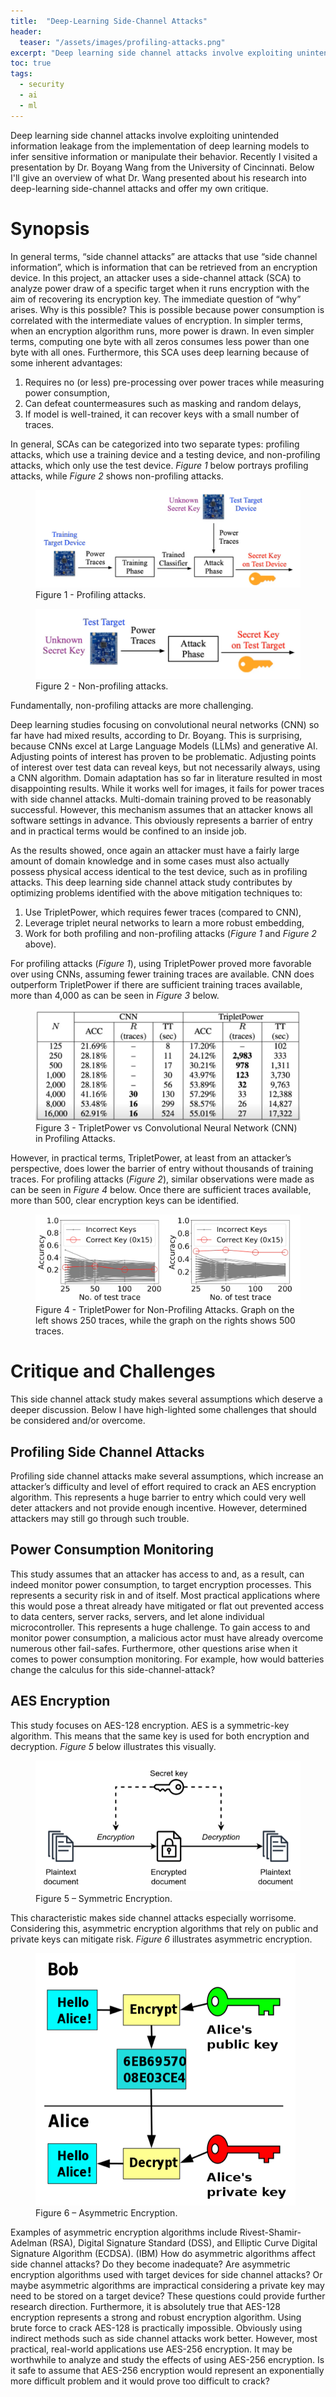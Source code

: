 ```yaml
---
title:  "Deep-Learning Side-Channel Attacks"
header:
  teaser: "/assets/images/profiling-attacks.png"
excerpt: "Deep learning side channel attacks involve exploiting unintended information leakage from the implementation of deep learning models to infer sensitive information or manipulate their behavior."
toc: true
tags:
  - security
  - ai
  - ml
---
```


Deep learning side channel attacks involve exploiting unintended information leakage from the implementation of deep learning models to infer sensitive information or manipulate their behavior. Recently I visited a presentation by Dr. Boyang Wang from the University of Cincinnati.  Below I'll give an overview of what Dr. Wang presented about his research into deep-learning side-channel attacks and offer my own critique.

# Synopsis
In general terms, “side channel attacks” are attacks that use “side channel information”, which is information that can be retrieved from an encryption device. In this project, an attacker uses a side-channel attack (SCA) to analyze power draw of a specific target when it runs encryption with the aim of recovering its encryption key. The immediate question of “why” arises. Why is this possible? This is possible because power consumption is correlated with the intermediate values of encryption. In simpler terms, when an encryption algorithm runs, more power is drawn. In even simpler terms, computing one byte with all zeros consumes less power than one byte with all ones.
Furthermore, this SCA uses deep learning because of some inherent advantages:

1. Requires no (or less) pre-processing over power traces while measuring power consumption,
2. Can defeat countermeasures such as masking and random delays,
3. If model is well-trained, it can recover keys with a small number of traces.
   
In general, SCAs can be categorized into two separate types: profiling attacks, which use a training device and a testing device, and non-profiling attacks, which only use the test device. *Figure 1* below portrays profiling attacks, while *Figure 2* shows non-profiling attacks.  

<figure>
  <a href="/assets/images/profiling-attacks.png"><img src="/assets/images/profiling-attacks.png"></a>
  <figcaption>Figure 1 - Profiling attacks.</figcaption>
</figure> 


<figure>
  <a href="/assets/images/non-profiling-attacks.png"><img src="/assets/images/non-profiling-attacks.png"></a>
  <figcaption>Figure 2 - Non-profiling attacks.</figcaption>
</figure> 

Fundamentally, non-profiling attacks are more challenging.

Deep learning studies focusing on convolutional neural networks (CNN) so far have had mixed results, according to Dr. Boyang. This is surprising, because CNNs excel at Large Language Models (LLMs) and generative AI. Adjusting points of interest has proven to be problematic. Adjusting points of interest over test data can reveal keys, but not necessarily always, using a CNN algorithm.  Domain adaptation has so far in literature resulted in most disappointing results.  While it works well for images, it fails for power traces with side channel attacks. Multi-domain training proved to be reasonably successful.  However, this mechanism assumes that an attacker knows all software settings in advance.  This obviously represents a barrier of entry and in practical terms would be confined to an inside job.

As the results showed, once again an attacker must have a fairly large amount of domain knowledge and in some cases must also actually possess physical access identical to the test device, such as in profiling attacks.
This deep learning side channel attack study contributes by optimizing problems identified with the above mitigation techniques to:

1. Use TripletPower, which requires fewer traces (compared to CNN),
2. Leverage triplet neural networks to learn a more robust embedding,
3. Work for both profiling and non-profiling attacks (*Figure 1* and *Figure 2* above).
   
For profiling attacks (*Figure 1*), using TripletPower proved more favorable over using CNNs, assuming fewer training traces are available.  CNN does outperform TripletPower if there are sufficient training traces available, more than 4,000 as can be seen in *Figure 3* below.

<figure>
  <a href="/assets/images/triplet-power-vs-cnn.png"><img src="/assets/images/triplet-power-vs-cnn.png"></a>
  <figcaption>Figure 3 - TripletPower vs Convolutional Neural Network (CNN) in Profiling Attacks.</figcaption>
</figure> 

However, in practical terms, TripletPower, at least from an attacker’s perspective, does lower the barrier of entry without thousands of training traces.
For profiling attacks (*Figure 2*), similar observations were made as can be seen in *Figure 4* below.  Once there are sufficient traces available, more than 500, clear encryption keys can be identified.

<figure>
  <a href="/assets/images/triplet-power-non-profiling-attack.png"><img src="/assets/images/triplet-power-non-profiling-attack.png"></a>
  <figcaption>Figure 4 - TripletPower for Non-Profiling Attacks. Graph on the left shows 250 traces, while the graph on the rights shows 500 traces.</figcaption>
</figure> 

# Critique and Challenges
This side channel attack study makes several assumptions which deserve a deeper discussion.  Below I have high-lighted some challenges that should be considered and/or overcome.

## Profiling Side Channel Attacks
Profiling side channel attacks make several assumptions, which increase an attacker’s difficulty and level of effort required to crack an AES encryption algorithm.  This represents a huge barrier to entry which could very well deter attackers and not provide enough incentive.  However, determined attackers may still go through such trouble.

## Power Consumption Monitoring
This study assumes that an attacker has access to and, as a result, can indeed monitor power consumption, to target encryption processes.  This represents a security risk in and of itself.  Most practical applications where this would pose a threat already have mitigated or flat out prevented access to data centers, server racks, servers, and let alone individual microcontroller.  This represents a huge challenge.  To gain access to and monitor power consumption, a malicious actor must have already overcome numerous other fail-safes.
Furthermore, other questions arise when it comes to power consumption monitoring.  For example, how would batteries change the calculus for this side-channel-attack?

## AES Encryption
This study focuses on AES-128 encryption.  AES is a symmetric-key algorithm. This means that the same key is used for both encryption and decryption.  *Figure 5* below illustrates this visually.

<figure>
  <a href="/assets/images/symmetric-encryption.png"><img src="/assets/images/symmetric-encryption.png"></a>
  <figcaption>Figure 5 – Symmetric Encryption.</figcaption>
</figure> 

This characteristic makes side channel attacks especially worrisome.  Considering this, asymmetric encryption algorithms that rely on public and private keys can mitigate risk.  *Figure 6* illustrates asymmetric encryption.  

<figure>
  <a href="/assets/images/asymmetric-encryption.png"><img src="/assets/images/asymmetric-encryption.png"></a>
  <figcaption>Figure 6 – Asymmetric Encryption.</figcaption>
</figure> 

Examples of asymmetric encryption algorithms include Rivest-Shamir-Adelman (RSA), Digital Signature Standard (DSS), and Elliptic Curve Digital Signature Algorithm (ECDSA). (IBM) 
How do asymmetric algorithms affect side channel attacks? Do they become inadequate? Are asymmetric encryption algorithms used with target devices for side channel attacks?  Or maybe asymmetric algorithms are impractical considering a private key may need to be stored on a target device?  These questions could provide further research direction.
Furthermore, it is absolutely true that AES-128 encryption represents a strong and robust encryption algorithm.  Using brute force to crack AES-128 is practically impossible.  Obviously using indirect methods such as side channel attacks work better.  However, most practical, real-world applications use AES-256 encryption.  It may be worthwhile to analyze and study the effects of using AES-256 encryption. Is it safe to assume that AES-256 encryption would represent an exponentially more difficult problem and it would prove too difficult to crack?
